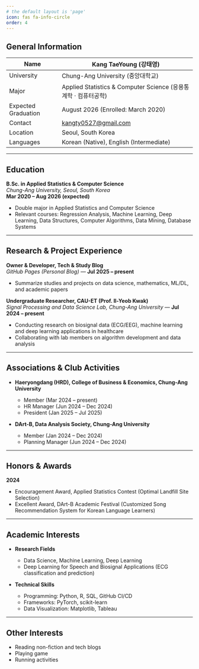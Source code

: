 ```yaml
---
# the default layout is 'page'
icon: fas fa-info-circle
order: 4
---
```


<!-- > Add Markdown syntax content to file `_tabs/about.md`{: .filepath } and it will show up on this page. -->
<!-- {: .prompt-tip } -->

## General Information
| Name | Kang TaeYoung (강태영) |
| --- | --- |
| University | Chung-Ang University (중앙대학교) |
| Major | Applied Statistics & Computer Science (응용통계학 · 컴퓨터공학) |
| Expected Graduation | August 2026 (Enrolled: March 2020) |
| Contact | kangty0527@gmail.com |
| Location | Seoul, South Korea |
| Languages | Korean (Native), English (Intermediate) |

---

## Education
**B.Sc. in Applied Statistics & Computer Science**  
*Chung-Ang University, Seoul, South Korea*  
**Mar 2020 – Aug 2026 (expected)**  
- Double major in Applied Statistics and Computer Science  
- Relevant courses: Regression Analysis, Machine Learning, Deep Learning, Data Structures, Computer Algorithms, Data Mining, Database Systems

---

## Research & Project Experience
**Owner & Developer, Tech & Study Blog**  
*GitHub Pages (Personal Blog)* — **Jul 2025 – present**  
- Summarize studies and projects on data science, mathematics, ML/DL, and academic papers  

**Undergraduate Researcher, CAU-ET (Prof. Il-Yeob Kwak)**  
*Signal Processing and Data Science Lab, Chung-Ang University* — **Jul 2024 – present**  
- Conducting research on biosignal data (ECG/EEG), machine learning and deep learning applications in healthcare  
- Collaborating with lab members on algorithm development and data analysis  

---

## Associations & Club Activities
- **Haeryongdang (HRD), College of Business & Economics, Chung-Ang University**
  - Member (Mar 2024 – present)  
  - HR Manager (Jun 2024 – Dec 2024)  
  - President (Jan 2025 – Jul 2025)  

- **DArt-B, Data Analysis Society, Chung-Ang University**
  - Member (Jan 2024 – Dec 2024)  
  - Planning Manager (Jun 2024 – Dec 2024)  

---

## Honors & Awards
**2024**  
- Encouragement Award, Applied Statistics Contest (Optimal Landfill Site Selection)  
- Excellent Award, DArt-B Academic Festival (Customized Song Recommendation System for Korean Language Learners)  

---

## Academic Interests
- **Research Fields**
  - Data Science, Machine Learning, Deep Learning  
  - Deep Learning for Speech and Biosignal Applications (ECG classification and prediction)  

- **Technical Skills**
  - Programming: Python, R, SQL, GitHub CI/CD  
  - Frameworks: PyTorch, scikit-learn 
  - Data Visualization: Matplotlib,  Tableau  

---

## Other Interests
- Reading non-fiction and tech blogs  
- Playing game  
- Running activities  
